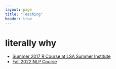 ```yaml
---
layout: page 
title: "Teaching"
header: true 
---
```


<h1>literally why</h1>

- [Summer 2017 R Course at LSA Summer Institute](courses/2017_lsa/)
- [Fall 2022 NLP Course](courses/2022_lin517/)
